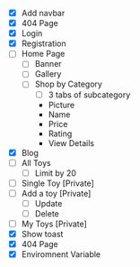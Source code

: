 - [x] Add navbar
- [x] 404 Page
- [x] Login
- [x] Registration
- [ ] Home Page
  - [ ] Banner
  - [ ] Gallery
  - [ ] Shop by Category
    - [ ] 3 tabs of subcategory
    - Picture
    - Name
    - Price
    - Rating
    - View Details
- [x] Blog
- [ ] All Toys
  - [ ] Limit by 20
- [ ] Single Toy [Private]
- [ ] Add a toy [Private]
  - [ ] Update
  - [ ] Delete
- [ ] My Toys [Private]
- [x] Show toast
- [x] 404 Page
- [x] Enviromnent Variable
